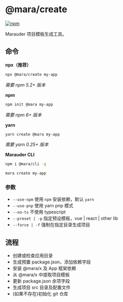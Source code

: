 # @mara/create

[![npm](https://img.shields.io/npm/v/@mara/x.svg)](https://www.npmjs.com/package/@mara/x)

Marauder 项目模板生成工具。

## 命令

**npx（推荐）**

```sh
npx @mara/create my-app
```

_需要 npm 5.2+ 版本_

**npm**

```sh
npm init @mara my-app
```

_需要 npm 6+ 版本_

**yarn**

```sh
yarn create @mara my-app
```

_需要 yarn 0.25+ 版本_

**Marauder CLI**

```sh
npm i @mara/cli -g

mara create my-app
```

### 参数

- `--use-npm` 使用 `npm` 安装依赖，默认 `yarn`
- `--use-pnp` 使用 yarn pnp 模式
- `--no-ts` 不使用 typescript
- `--preset | -p` 指定预设模板，vue | react | other lib
- `--force | -f` 强制在指定目录生成项目

## 流程

- 创建或检查应用目录
- 生成预置 package.json，添加依赖字段
- 安装 @mara/x 及 App 框架依赖
- 从 @mara/x 中提取项目模板
- 更新 package.json 余项字段
- 生成项目 src 目录及配置文件
- (如果不存在)初始化 git 仓库
